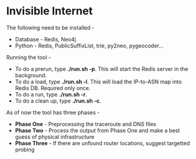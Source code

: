 Invisible Internet
==================

The following need to be installed -

+ Database - Redis, Neo4j
+ Python - Redis, PublicSuffixList, trie, py2neo, pygeocoder...

Running the tool - 

+ To do a prerun, type **./run.sh -p**. This will start the Redis server in the background.
+ To do a load, type **./run.sh -l**. This will load the IP-to-ASN map into Redis DB. Required only once.
+ To do a run, type **./run.sh -r**.
+ To do a clean up, type **./run.sh -c**.

As of now the tool has three phases -

+ **Phase One** - Preprocessing the traceroute and DNS files
+ **Phase Two** - Process the output from Phase One and make a best guess of physical infrastructure
+ **Phase Three** - If there are unfound router locations, suggest targetted probing
